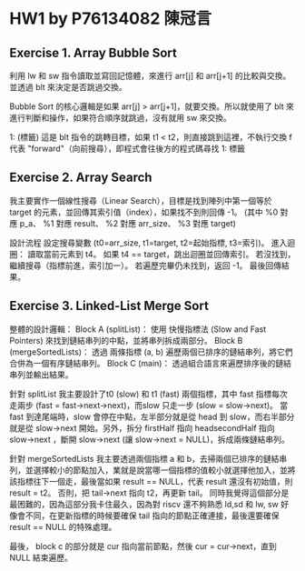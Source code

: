 # HW1 by P76134082 陳冠言  

## Exercise 1. Array Bubble Sort  
利用 lw 和 sw 指令讀取並寫回記憶體，來進行 arr[j] 和 arr[j+1] 的比較與交換。並透過 blt 來決定是否跳過交換。

Bubble Sort 的核心邏輯是如果 arr[j] > arr[j+1]，就要交換。所以就使用了 blt 來進行判斷和操作，如果符合順序就跳過，沒有就用 sw 來交換。

1: (標籤) 這是 blt 指令的跳轉目標，如果 t1 < t2，則直接跳到這裡，不執行交換
f 代表 "forward"（向前搜尋），即程式會往後方的程式碼尋找 1: 標籤


## Exercise 2. Array Search  
我主要實作一個線性搜尋（Linear Search），目標是找到陣列中第一個等於 target 的元素，並回傳其索引值（index），如果找不到則回傳 -1。
(其中 %0 對應 p_a、 %1 對應 result、 %2 對應 arr_size、 %3 對應 target)

設計流程
設定搜尋變數 (t0=arr_size, t1=target, t2=起始指標, t3=索引)。
進入迴圈： 讀取當前元素到 t4。 如果 t4 == target，跳出迴圈並回傳索引。 
若沒找到，繼續搜尋（指標前進，索引加一）。 若遍歷完畢仍未找到，返回 -1。 
最後回傳結果。

## Exercise 3. Linked-List Merge Sort 
整體的設計邏輯： 
Block A (splitList)： 使用 快慢指標法 (Slow and Fast Pointers) 來找到鏈結串列的中點，並將串列拆成兩部分。 
Block B (mergeSortedLists)： 透過 兩條指標 (a, b) 遍歷兩個已排序的鏈結串列，將它們合併為一個有序鏈結串列。 
Block C (main)： 透過組合語言來遍歷排序後的鏈結串列並輸出結果。

針對 splitList 我主要設計了t0 (slow) 和 t1 (fast) 兩個指標，其中 fast 指標每次走兩步 (fast = fast->next->next)，而slow 只走一步 (slow = slow->next)。 
當 fast 到達尾端時，slow 會停在中點，左半部分就是從 head 到 slow，而右半部分就是從 slow->next 開始。另外，拆分 firstHalf 指向 headsecondHalf 指向 slow->next ，斷開 slow->next (讓 slow->next = NULL)，拆成兩條鏈結串列。

針對 mergeSortedLists 我主要透過兩個指標 a 和 b，去掃兩個已排序的鏈結串列，並選擇較小的節點加入，業就是說當哪一個指標的值較小就選擇他加入，並將該指標往下一個走，最後當如果 result == NULL，代表 result 還沒有初始值，則 result = t2。 否則，把 tail->next 指向 t2，再更新 tail。
同時我覺得這個部分是最困難的，因為這部分我卡住最久，因為對 riscv 還不夠熟悉 ld,sd 和 lw, sw 好像會不同，在更新指標的時候要確保 tail 指向的節點正確連接，最後還要確保 result == NULL 的特殊處理。

最後， block c 的部分就是 cur 指向當前節點，然後 cur = cur->next，直到 NULL 結束遍歷。